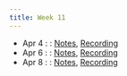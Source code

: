 ```yaml
---
title: Week 11
---
```


- Apr 4 :  : [Notes](#), [Recording](#)
- Apr 6 :  : [Notes](#), [Recording](#)
- Apr 8 :  : [Notes](#), [Recording](#)
